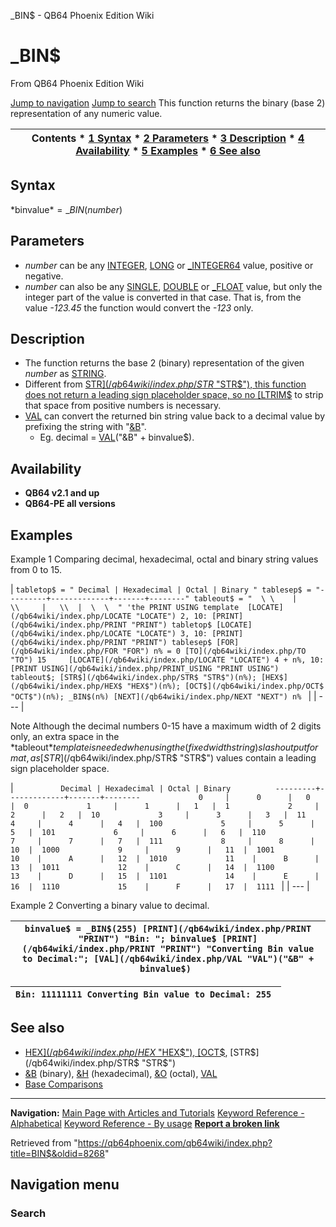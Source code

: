 


\_BIN$ - QB64 Phoenix Edition Wiki








# \_BIN$



From QB64 Phoenix Edition Wiki



[Jump to navigation](#mw-head)
[Jump to search](#searchInput)
This function returns the binary (base 2) representation of any numeric value.


  






| Contents * [1 Syntax](#Syntax) * [2 Parameters](#Parameters) * [3 Description](#Description) * [4 Availability](#Availability) * [5 Examples](#Examples) * [6 See also](#See_also) |
| --- |


## Syntax


*binvalue$* = \_BIN$(*number*)
  




## Parameters


* *number* can be any [INTEGER](/qb64wiki/index.php/INTEGER "INTEGER"), [LONG](/qb64wiki/index.php/LONG "LONG") or [\_INTEGER64](/qb64wiki/index.php/INTEGER64 "INTEGER64") value, positive or negative.
* *number* can also be any [SINGLE](/qb64wiki/index.php/SINGLE "SINGLE"), [DOUBLE](/qb64wiki/index.php/DOUBLE "DOUBLE") or [\_FLOAT](/qb64wiki/index.php/FLOAT "FLOAT") value, but only the integer part of the value is converted in that case. That is, from the value *-123.45* the function would convert the *-123* only.


  




## Description


* The function returns the base 2 (binary) representation of the given *number* as [STRING](/qb64wiki/index.php/STRING "STRING").
* Different from [STR$](/qb64wiki/index.php/STR$ "STR$"), this function does not return a leading sign placeholder space, so no [LTRIM$](/qb64wiki/index.php/LTRIM$ "LTRIM$") to strip that space from positive numbers is necessary.
* [VAL](/qb64wiki/index.php/VAL "VAL") can convert the returned bin string value back to a decimal value by prefixing the string with "[&B](/qb64wiki/index.php/%26B "&B")".
	+ Eg. decimal = [VAL](/qb64wiki/index.php/VAL "VAL")("&B" + binvalue$).


  




## Availability


* **QB64 v2.1 and up**
* **QB64-PE all versions**


  




## Examples


Example 1
Comparing decimal, hexadecimal, octal and binary string values from 0 to 15.


| ``` tabletop$ = " Decimal | Hexadecimal | Octal | Binary " tablesep$ = "---------+-------------+-------+--------" tableout$ = "  \ \    |      \\     |   \\  |  \  \  " 'the PRINT USING template  [LOCATE](/qb64wiki/index.php/LOCATE "LOCATE") 2, 10: [PRINT](/qb64wiki/index.php/PRINT "PRINT") tabletop$ [LOCATE](/qb64wiki/index.php/LOCATE "LOCATE") 3, 10: [PRINT](/qb64wiki/index.php/PRINT "PRINT") tablesep$ [FOR](/qb64wiki/index.php/FOR "FOR") n% = 0 [TO](/qb64wiki/index.php/TO "TO") 15     [LOCATE](/qb64wiki/index.php/LOCATE "LOCATE") 4 + n%, 10: [PRINT USING](/qb64wiki/index.php/PRINT_USING "PRINT USING") tableout$; [STR$](/qb64wiki/index.php/STR$ "STR$")(n%); [HEX$](/qb64wiki/index.php/HEX$ "HEX$")(n%); [OCT$](/qb64wiki/index.php/OCT$ "OCT$")(n%); _BIN$(n%) [NEXT](/qb64wiki/index.php/NEXT "NEXT") n%  ``` |
| --- |


Note
Although the decimal numbers 0-15 have a maximum width of 2 digits only, an extra space in the *tableout$* template is needed when using the (fixed width string) slash output format, as [STR$](/qb64wiki/index.php/STR$ "STR$") values contain a leading sign placeholder space.


| ```           Decimal | Hexadecimal | Octal | Binary          ---------+-------------+-------+--------             0     |      0      |   0   |  0             1     |      1      |   1   |  1             2     |      2      |   2   |  10             3     |      3      |   3   |  11             4     |      4      |   4   |  100             5     |      5      |   5   |  101             6     |      6      |   6   |  110             7     |      7      |   7   |  111             8     |      8      |   10  |  1000             9     |      9      |   11  |  1001             10    |      A      |   12  |  1010             11    |      B      |   13  |  1011             12    |      C      |   14  |  1100             13    |      D      |   15  |  1101             14    |      E      |   16  |  1110             15    |      F      |   17  |  1111  ``` |
| --- |


  




Example 2
Converting a binary value to decimal.


| ``` binvalue$ = _BIN$(255) [PRINT](/qb64wiki/index.php/PRINT "PRINT") "Bin: "; binvalue$ [PRINT](/qb64wiki/index.php/PRINT "PRINT") "Converting Bin value to Decimal:"; [VAL](/qb64wiki/index.php/VAL "VAL")("&B" + binvalue$)  ``` |
| --- |




| ``` Bin: 11111111 Converting Bin value to Decimal: 255  ``` |
| --- |


  




## See also


* [HEX$](/qb64wiki/index.php/HEX$ "HEX$"), [OCT$](/qb64wiki/index.php/OCT$ "OCT$"), [STR$](/qb64wiki/index.php/STR$ "STR$")
* [&B](/qb64wiki/index.php/%26B "&B") (binary), [&H](/qb64wiki/index.php/%26H "&H") (hexadecimal), [&O](/qb64wiki/index.php/%26O "&O") (octal), [VAL](/qb64wiki/index.php/VAL "VAL")
* [Base Comparisons](/qb64wiki/index.php/Base_Comparisons "Base Comparisons")


  






---


**Navigation:**
[Main Page with Articles and Tutorials](/qb64wiki/index.php/Main_Page "Main Page")
[Keyword Reference - Alphabetical](/qb64wiki/index.php/Keyword_Reference_-_Alphabetical "Keyword Reference - Alphabetical")
[Keyword Reference - By usage](/qb64wiki/index.php/Keyword_Reference_-_By_usage "Keyword Reference - By usage")
**[Report a broken link](https://qb64phoenix.com/forum/showthread.php?tid=2800)**  





Retrieved from "<https://qb64phoenix.com/qb64wiki/index.php?title=BIN$&oldid=8268>"




## Navigation menu








### Search





















